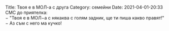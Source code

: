 Title: Твоя е в МОЛ-а с друга
Category: семейни
Date: 2021-04-01-20:33
СМС до приятелка:  
&minus; "Твоя е в МОЛ&minus;а с някаква с голям задник, ще ти пиша какво правят!"  
&minus; Аз съм с него ма кучко!